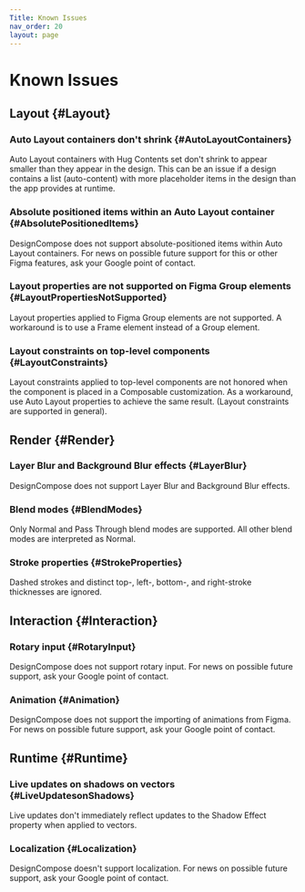 ```yaml
---
Title: Known Issues
nav_order: 20
layout: page
---
```



# Known Issues

## Layout {#Layout}

### Auto Layout containers don't shrink {#AutoLayoutContainers}

Auto Layout containers with Hug Contents set don't shrink to appear smaller
than they appear in the design. This can be an issue if a design contains a list
(auto-content) with more placeholder items in the design than the app provides
at runtime.

### Absolute positioned items within an Auto Layout container {#AbsolutePositionedItems}

DesignCompose does not support absolute-positioned items within Auto
Layout containers. For news on possible future support for this or other Figma
features, ask your Google point of contact.

### Layout properties are not supported on Figma Group elements {#LayoutPropertiesNotSupported}

Layout properties applied to Figma Group elements are not supported. A
workaround is to use a Frame element instead of a Group element.

### Layout constraints on top-level components {#LayoutConstraints}

Layout constraints applied to top-level components are not honored when the
component is placed in a Composable customization. As a workaround, use Auto
Layout properties to achieve the same result. (Layout constraints are supported
in general).

## Render {#Render}

### Layer Blur and Background Blur effects {#LayerBlur}

DesignCompose does not support Layer Blur and Background Blur effects.

### Blend modes {#BlendModes}

Only Normal and Pass Through blend modes are supported. All other blend modes
are interpreted as Normal.

### Stroke properties {#StrokeProperties}

Dashed strokes and distinct top-, left-, bottom-, and right-stroke thicknesses
are ignored.

## Interaction {#Interaction}

### Rotary input {#RotaryInput}

DesignCompose does not support rotary input. For news on possible future
support, ask your Google point of contact.

### Animation {#Animation}

DesignCompose does not support the importing of animations from Figma. For news
on possible future support, ask your Google point of contact.

## Runtime {#Runtime}

### Live updates on shadows on vectors {#LiveUpdatesonShadows}

Live updates don't immediately reflect updates to the Shadow Effect property
when applied to vectors.

### Localization {#Localization}

DesignCompose doesn't support localization. For news on possible future support,
ask your Google point of contact.

